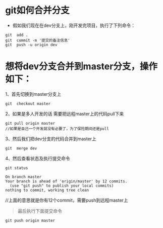 # git如何合并分支
- 假如我们现在在dev分支上，刚开发完项目，执行了下列命令：
```
git  add .
git  commit -m '提交的备注信息'
git  push -u origin dev
```


# 想将dev分支合并到master分支，操作如下：
1、首先切换到master分支上
```
git  checkout master
```
2、如果是多人开发的话 需要把远程master上的代码pull下来
```
git pull origin master
//如果是自己一个开发就没有必要了，为了保险期间还是pull
```
3、然后我们把dev分支的代码合并到master上
```
git  merge dev
```
4、然后查看状态及执行提交命令
```
git status

On branch master
Your branch is ahead of 'origin/master' by 12 commits.
  (use "git push" to publish your local commits)
nothing to commit, working tree clean
```

//上面的意思就是你有12个commit，需要push到远程master上 
> 最后执行下面提交命令
```
git push origin master
```

